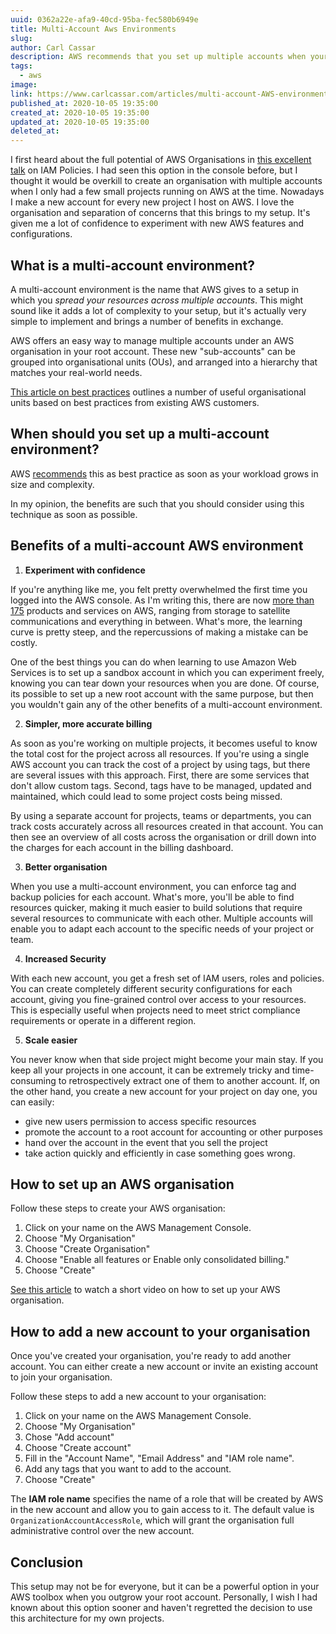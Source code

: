 ```yaml
---
uuid: 0362a22e-afa9-40cd-95ba-fec580b6949e
title: Multi-Account Aws Environments
slug: 
author: Carl Cassar
description: AWS recommends that you set up multiple accounts when your environment becomes more complex. This article outlines the benefits of multi-account environments and shows you how to get started.
tags:
  - aws
image: 
link: https://www.carlcassar.com/articles/multi-account-AWS-environments
published_at: 2020-10-05 19:35:00
created_at: 2020-10-05 19:35:00
updated_at: 2020-10-05 19:35:00
deleted_at:
---
```

I first heard about the full potential of AWS Organisations in
[this excellent talk](https://www.youtube.com/watch?v=aISWoPf_XNE) on IAM Policies. I had seen this option in the
console before, but I thought it would be overkill to create an organisation with multiple accounts when I only had a 
few small projects running on AWS at the time. Nowadays I make a new account for every new project I host on AWS. I love
the organisation and separation of concerns that this brings to my setup. It's given me a lot of confidence to
experiment with new AWS features and configurations.

## What is a multi-account environment?

A multi-account environment is the name that AWS gives to a setup in which you *spread your resources across
multiple accounts*. This might sound like it adds a lot of complexity to your setup, but it's actually very
simple to implement and brings a number of benefits in exchange.

AWS offers an easy way to manage multiple accounts under an AWS organisation in your root account. These new
"sub-accounts" can be grouped into organisational units (OUs), and arranged into a hierarchy that matches your
real-world needs.

[This article on best practices](https://aws.amazon.com/organizations/getting-started/best-practices/)
outlines a number of useful organisational units based on best practices from existing AWS customers.

## When should you set up a multi-account environment?

AWS [recommends](https://aws.amazon.com/organizations/getting-started/best-practices/) this as best practice as
soon as your workload grows in size and complexity.

In my opinion, the benefits are such that you should consider using this technique as soon as possible.

## Benefits of a multi-account AWS environment

1. **Experiment with confidence**

If you're anything like me, you felt pretty overwhelmed the first time you logged into the AWS console. As I'm writing
this, there are now [more than 175](https://en.wikipedia.org/wiki/Amazon_Web_Services) products and services on AWS,
ranging from storage to satellite communications and everything in between. What's more, the learning curve is pretty
steep, and the repercussions of making a mistake can be costly. 

One of the best things you can do when learning to use Amazon Web Services is to set up a sandbox
account in which you can experiment freely, knowing you can tear down your resources when you are done. Of course,
its possible to set up a new root account with the same purpose, but then you wouldn't gain any of the other benefits
of a multi-account environment. 

2. **Simpler, more accurate billing**

As soon as you're working on multiple projects, it becomes useful to know the total cost for the project
across all resources. If you're using a single AWS account you can track the cost of a project by using tags, but
there are several issues with this approach. First, there are some services that don't allow custom tags. Second,
tags have to be managed, updated and maintained, which could lead to some project costs being missed.

By using a separate account for projects, teams or departments, you can track costs accurately across all resources
created in that account. You can then see an overview of all costs across the organisation or drill down into the
charges for each account in the billing dashboard.


3. **Better organisation**

When you use a multi-account environment, you can enforce tag and backup policies for each account. What's 
more, you'll be able to find resources quicker, making it much easier to build solutions that require several
resources to communicate with each other. Multiple accounts will enable you to adapt each account to the specific
needs of your project or team. 

4. **Increased Security**

With each new account, you get a fresh set of IAM users, roles and policies. You can create completely different
security configurations for each account, giving you fine-grained control over access to your resources. This is
especially useful when projects need to meet strict compliance requirements or operate in a different region. 

5. **Scale easier**

You never know when that side project might become your main stay. If you keep all your projects in one account, it can
be extremely tricky and time-consuming to retrospectively extract one of them to another account. If, on the other
hand, you create a new account for your project on day one, you can easily:
- give new users permission to access specific resources
- promote the account to a root account for accounting or other purposes
- hand over the account in the event that you sell the project
- take action quickly and efficiently in case something goes wrong.

## How to set up an AWS organisation

Follow these steps to create your AWS organisation:

1. Click on your name on the AWS Management Console.
2. Choose "My Organisation"
3. Choose "Create Organisation"
4. Choose "Enable all features or Enable only consolidated billing."
5. Choose "Create"

[See this article](https://aws.amazon.com/premiumsupport/knowledge-center/get-started-organizations/) to watch a short
video on how to set up your AWS organisation.

## How to add a new account to your organisation

Once you've created your organisation, you're ready to add another account. You can either create a new account or
invite an existing account to join your organisation.

Follow these steps to add a new account to your organisation:

1. Click on your name on the AWS Management Console.
2. Choose "My Organisation"
3. Chose "Add account"
4. Choose "Create account"
5. Fill in the "Account Name", "Email Address" and "IAM role name".
6. Add any tags that you want to add to the account.
7. Choose "Create"

The **IAM role name** specifies the name of a role that will be created by AWS in the new account and allow you to
gain access to it. The default value is `OrganizationAccountAccessRole`, which will grant the organisation full
administrative control over the new account.

## Conclusion

This setup may not be for everyone, but it can be a powerful option in your AWS toolbox when you outgrow your root
account. Personally, I wish I had known about this option sooner and haven't regretted the decision to use this 
architecture for my own projects.
